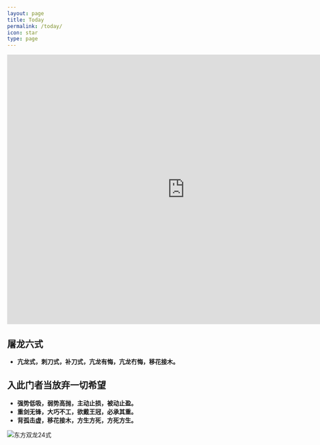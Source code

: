 ```yaml
---
layout: page
title: Today
permalink: /today/
icon: star
type: page
---
```

<iframe frameborder="0" width="830" height="630" scrolling="yes" src="https://www.jin10.com/example/jin10.com.html?fontSize=14px&theme=green"></iframe>

## 屠龙六式
* **亢龙式，刺刀式，补刀式，亢龙有悔，亢龙冇悔，移花接木。**
## 入此门者当放弃一切希望
* **强势低吸，弱势高抛，主动止损，被动止盈。**
* **重剑无锋，大巧不工，欲戴王冠，必承其重。**
* **背孤击虚，移花接木，方生方死，方死方生。**

![东方双龙24式]([https://pic3.zhimg.com/80/v2-264563902f18578d03a7accf38d9e786_720w.webp](https://github.com/hhtc2050/hhtc2050.github.io/blob/master/js/001.jpg?raw=true)https://github.com/hhtc2050/hhtc2050.github.io/blob/master/js/001.jpg?raw=true)
